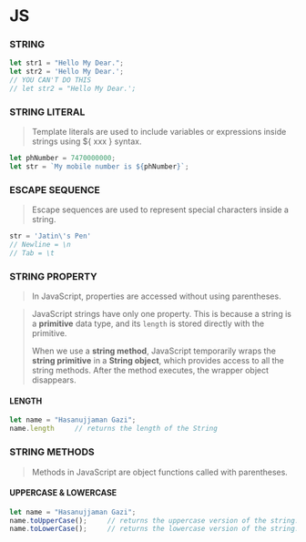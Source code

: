 # JS

### STRING

```javascript
let str1 = "Hello My Dear.";
let str2 = 'Hello My Dear.';
// YOU CAN'T DO THIS
// let str2 = "Hello My Dear.';
```

### STRING LITERAL

> Template literals are used to include variables or expressions inside strings using ${ xxx } syntax.

```javascript
let phNumber = 7470000000;
let str = `My mobile number is ${phNumber}`;
```

### ESCAPE SEQUENCE

> Escape sequences are used to represent special characters inside a string.

```javascript
str = 'Jatin\'s Pen'
// Newline = \n
// Tab = \t
```

### STRING PROPERTY

> In JavaScript, properties are accessed without using parentheses.

> JavaScript strings have only one property. This is because a string is a **primitive** data type, and its `length` is stored directly with the primitive.  
> 
> When we use a **string method**, JavaScript temporarily wraps the **string primitive** in a **String object**, which provides access to all the string methods. After the method executes, the wrapper object disappears.


#### LENGTH

```javascript
let name = "Hasanujjaman Gazi";
name.length     // returns the length of the String
```

### STRING METHODS

> Methods in JavaScript are object functions called with parentheses.

#### UPPERCASE & LOWERCASE

```javascript
let name = "Hasanujjaman Gazi";
name.toUpperCase();     // returns the uppercase version of the string.
name.toLowerCase();     // returns the lowercase version of the string.
```
